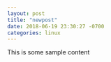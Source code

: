 ```yaml
---
layout: post
title: "newpost"
date: 2018-06-19 23:30:27 -0700
categories: linux
---
```


This is some sample content

